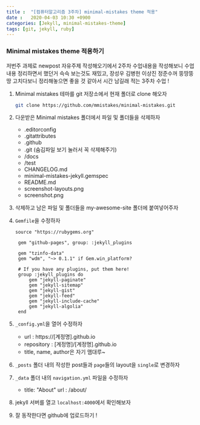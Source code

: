 ```yaml
---
title :  "[컴퓨터알고리즘 3주차] minimal-mistakes theme 적용"
date :   2020-04-03 10:30 +0900
categories: [Jekyll, minimal-mistakes-theme]
tags: [git, jekyll, ruby]
---
```


### Minimal mistakes theme 적용하기

저번주 과제로 newpost 자유주제 작성해오기에서 2주차 수업내용을 작성해보니 수업내용 정리하면서 했던거 슥슥 보는것도 재밌고, 장성우 김병헌 이상진 정준수꺼 뚱땅뚱땅 고치다보니 정리해놓으면 좋을 것 같아서 시간 남길래 적는 3주차 수업 !

1. Minimal mistakes 테마를 git 저장소에서 현재 폴더로 clone 해오자  
   ```bash
   git clone https://github.com/mmistakes/minimal-mistakes.git
   ```

2. 다운받은 Minimal mistakes 폴더에서 파일 및 폴더들을 삭제하자
   - .editorconfig
   - .gitattributes
   - .github
   - .git (숨김파일 보기 눌러서 꼭 삭제해주기)
   - /docs
   - /test
   - CHANGELOG.md
   - minimal-mistakes-jekyll.gemspec
   - README.md
   - screenshot-layouts.png
   - screenshot.png

3. 삭제하고 남은 파일 및 폴더들을 my-awesome-site 폴더에 붙여넣어주자

4. `Gemfile`을 수정하자
   ```shell
   source "https://rubygems.org"

    gem "github-pages", group: :jekyll_plugins

    gem "tzinfo-data"
    gem "wdm", "~> 0.1.1" if Gem.win_platform?

    # If you have any plugins, put them here!
    group :jekyll_plugins do
	    gem "jekyll-paginate"
	    gem "jekyll-sitemap"
	    gem "jekyll-gist"
	    gem "jekyll-feed"
	    gem "jekyll-include-cache"
	    gem "jekyll-algolia"
    end
   ```
5. `_config.yml`을 열어 수정하자
   - url : https://[계정명].github.io
   - repository : [계정명]/[계정명].github.io
   - title, name, author은 자기 맴대루~
6. `_posts` 폴더 내의 작성한 post들과 `page`들의 layout을 `single`로 변경하자
7. `_data` 폴더 내의 `navigation.yml` 파일을 수정하자
   - title: "About"
    url : /about/
8. jekyll 서버를 열고 `localhost:4000`에서 확인해보자
9.  잘 동작한다면 github에 업로드하기 !
